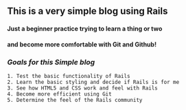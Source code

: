 ## This is a very simple blog using Rails

#### Just a beginner practice trying to learn a thing or two
#### and become more comfortable with Git and Github!

### *Goals for this Simple blog*

    1. Test the basic functionality of Rails
    2. Learn the basic styling and decide if Rails is for me
    3. See how HTML5 and CSS work and feel with Rails
    4. Become more efficient using Git
    5. Determine the feel of the Rails community
    
